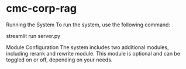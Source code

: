 # cmc-corp-rag
 
Running the System
To run the system, use the following command:

streamlit run server.py


Module Configuration
The system includes two additional modules, including rerank and rewrite module. This module is optional and can be toggled on or off, depending on your needs.
